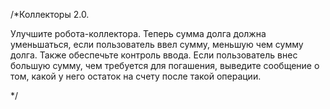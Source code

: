 /*Коллекторы 2.0.

Улучшите робота-коллектора. Теперь сумма долга должна уменьшаться, если пользователь ввел сумму, меньшую чем сумму долга. 
Также обеспечьте контроль ввода. Если пользователь внес большую сумму, чем требуется для погашения, 
выведите сообщение о том, какой у него остаток на счету после такой операции.


*/